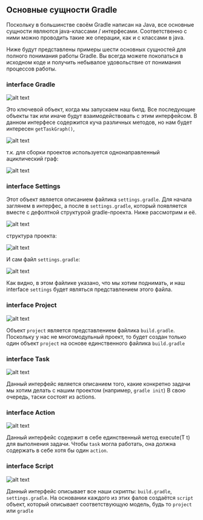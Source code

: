 ## Основные сущности Gradle

Поскольку в большинстве своём Gradle написан на Java, все основные сущности являются java-классами / интерфесами. Соответственно с ними можно проводить такие же операции, как и с классами в java.

Ниже будут представлены примеры шести основных сущностей для полного понимания работы Gradle. Вы всегда можете покопаться в исходном коде и получить небывалое удовольствие от понимания процессов работы.

### interface Gradle

![alt text](images/image.png)

Это ключевой объект, когда мы запускаем наш билд. Все последующие объекты так или иначе будут взаимодействовать с этим интерфейсом. В данном интерфесе содержится куча различных методов, но нам будет интересен `getTaskGraph()`,

![alt text](images/image-1.png)

т.к. для сборки проектов используется однонаправленный ациклический граф:

![alt text](images/image-2.png)

### interface Settings

Этот объект является описанием файлика `settings.gradle`. Для начала заглянем в интерфес, а после в `settings.gradle`, который появляется вместе с дефолтной структурой gradle-проекта. Ниже рассмотрим и её.

![alt text](images/image-3.png)

структура проекта:

![alt text](images/image-4.png)

И сам файл `settings.gradle`:

![alt text](images/image-5.png)

Как видно, в этом файлике указано, что мы хотим поднимать, и наш interface `settings` будет являться представлением этого файла.


### interface Project

![alt text](images/image-6.png)

Объект `project` является представлением файлика `build.gradle`. Поскольку у нас не многомодульный проект, то будет создан только один объект `project` на основе единственного файлика `build.gradle`

### interface Task

![alt text](images/image-7.png)

Данный интерфейс является описанием того, какие конкретно задачи мы хотим делать с нашим проектом (например, `gradle init`) В свою очередь, таски состоят из actions.

### interface Action

![alt text](images/image-8.png)

Данный интерфейс содержит в себе единственный метод execute(T t) для выполнения задачи.
Чтобы `task` могла работать, она должна содержать в себе хотя бы один `action`.

### interface Script

![alt text](images/image.png)

Данный интерфейс описывает все наши скрипты: `build.gradle`, `settings.gradle`. На основании каждого из
этих фалов создаётся `script` объект, который описывает соответствующую модель, будь то 
`project` или `gradle`
